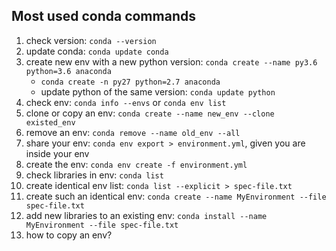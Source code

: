 ## Most used conda commands

1. check version: `conda --version`
1. update conda: `conda update conda`
1. create new env with a new python version: `conda create --name py3.6 python=3.6 anaconda`
	- `conda create -n py27 python=2.7 anaconda`
	- update python of the same version: `conda update python`
1. check env: `conda info --envs` or `conda env list`
1. clone or copy an env: `conda create --name new_env --clone existed_env`
1. remove an env: `conda remove --name old_env --all`
1. share your env: `conda env export > environment.yml`, given you are inside your env
2. create the env: `conda env create -f environment.yml`
2. check libraries in env: `conda list`
2. create identical env list: `conda list --explicit > spec-file.txt`
2. create such an identical env: `conda create --name MyEnvironment --file spec-file.txt`
2. add new libraries to an existing env: `conda install --name MyEnvironment --file spec-file.txt`
2. how to copy an env?
